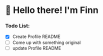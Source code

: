 # 👋 Hello there! I'm Finn
### Todo List:
- [x] Create Profile README
- [ ] Come up with something original
- [ ] update Profile README
<!--
**finn-vgtl/finn-vgtl** is a ✨ _special_ ✨ repository because its `README.md` (this file) appears on your GitHub profile.

Here are some ideas to get you started:

- 🔭 I’m currently working on ...
- 🌱 I’m currently learning ...
- 👯 I’m looking to collaborate on ...
- 🤔 I’m looking for help with ...
- 💬 Ask me about ...
- 📫 How to reach me: ...
- 😄 Pronouns: ...
- ⚡ Fun fact: ...

[![Top Langs](https://github-readme-stats.vercel.app/api/top-langs/?username=finn-vgtl&layout=compact)](https://github.com/finn-vgtl/github-readme-stats)
-->
